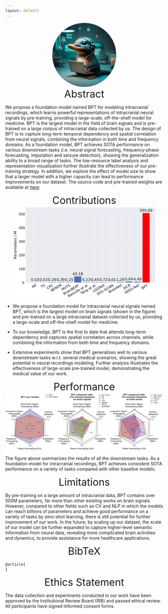 ```yaml
---
layout: default
---
```








<div align=center >
<img src="figures/Platypus.jpeg" 
     alt="Platypus" 
     style="zoom:20%; border-radius:50%; overflow:hidden;" />
</div>



<center><font size="6"> Abstract </font><br/> </center>

We propose a foundation model named BPT for modeling intracranial recordings, which learns powerful representations of intracranial neural signals by pre-training, providing a large-scale, off-the-shelf model for medicine. BPT is the largest model in the field of brain signals and is pre-trained on a large corpus of intracranial data collected by us. The design of BPT is to capture long-term temporal dependency and spatial correlation from neural signals, combining the information in both time and frequency domains. As a foundation model, BPT achieves SOTA performance on various downstream tasks (i.e. neural signal forecasting, frequency-phase forecasting, imputation and seizure detection), showing the generalization ability to a broad range of tasks. The low-resource label analysis and representation visualization further illustrate the effectiveness of our pre-training strategy. In addition, we explore the effect of model size to show that a larger model with a higher capacity can lead to performance improvements on our dataset. The source code and pre-trained weights are available at [here](https://anonymous.4open.science/r/BPT-30AB). 



<center><font size="6"> Contributions </font><br/> </center>

<div align=center>
<img src="figures/scale_compare.png" alt="Model scale comparison" style="zoom:50%;" />
</div>

- We propose a foundation model for intracranial neural signals named BPT, which is the largest model on brain signals (shown in the figure) and pre-trained on a large intracranial dataset collected by us, providing a large-scale and off-the-shelf model for medicine.

- To our knowledge, BPT is the first to date that attends long-term dependency and captures spatial correlation across channels, while combining the information from both time and frequency domains.

- Extensive experiments show that BPT generalizes well to various downstream tasks w.r.t. several medical scenarios, showing the great potential in neural recordings modeling. Further analysis illustrates the effectiveness of large-scale pre-trained model, demonstrating the medical value of our work.



<center><font size="6"> Performance </font><br/> </center>

<div align=center>
<img src="figures/overall_res.png" alt="Overall performance of Brant and baselines" />
</div>

The figure above summarizes the results of all the downstream tasks. As a foundation model for intracranial recordings, BPT achieves consistent SOTA performance on a variety of tasks compared with other baseline models. 



<center><font size="6"> Limitations </font><br/> </center>

By pre-training on a large amount of intracranial data, BPT contains over 500M parameters, far more than other existing works on brain signals. However, compared to other fields such as CV and NLP in which the models can reach billions of parameters and achieve good performance on a variety of tasks by zero-shot learning, there is still potential for further improvement of our work. In the future, by scaling up our dataset, the scale of our model can be further expanded to capture higher-level semantic information from neural data, revealing more complicated brain activities and dynamics, to provide assistance for more healthcare applications.



<center><font size="6"> BibTeX </font><br/> </center>

```
@article{
}
```



<center><font size="6"> Ethics Statement </font><br/> </center>

The data collection and experiments conducted in our work have been approved by the Institutional Review Board (IRB) and passed ethical review. All participants have signed informed consent forms.











<!-- 
Text can be **bold**, _italic_, or ~~strikethrough~~.

[Link to another page](./another-page.html).

There should be whitespace between paragraphs.

There should be whitespace between paragraphs. We recommend including a README, or a file with information about your project.

# Header 1

This is a normal paragraph following a header. GitHub is a code hosting platform for version control and collaboration. It lets you and others work together on projects from anywhere.

## Header 2

> This is a blockquote following a header.
>
> When something is important enough, you do it even if the odds are not in your favor.

### Header 3

```js
// Javascript code with syntax highlighting.
var fun = function lang(l) {
  dateformat.i18n = require('./lang/' + l)
  return true;
}
```

```ruby
# Ruby code with syntax highlighting
GitHubPages::Dependencies.gems.each do |gem, version|
  s.add_dependency(gem, "= #{version}")
end
```

#### Header 4

*   This is an unordered list following a header.
*   This is an unordered list following a header.
*   This is an unordered list following a header.

##### Header 5

1.  This is an ordered list following a header.
2.  This is an ordered list following a header.
3.  This is an ordered list following a header.

###### Header 6

| head1        | head two          | three |
|:-------------|:------------------|:------|
| ok           | good swedish fish | nice  |
| out of stock | good and plenty   | nice  |
| ok           | good `oreos`      | hmm   |
| ok           | good `zoute` drop | yumm  |

### There's a horizontal rule below this.

* * *

### Here is an unordered list:

*   Item foo
*   Item bar
*   Item baz
*   Item zip

### And an ordered list:

1.  Item one
1.  Item two
1.  Item three
1.  Item four

### And a nested list:

- level 1 item
  - level 2 item
  - level 2 item
    - level 3 item
    - level 3 item
- level 1 item
  - level 2 item
  - level 2 item
  - level 2 item
- level 1 item
  - level 2 item
  - level 2 item
- level 1 item

### Small image

![Octocat](https://github.githubassets.com/images/icons/emoji/octocat.png)

### Large image

![Branching](https://guides.github.com/activities/hello-world/branching.png)


### Definition lists can be used with HTML syntax.

<dl>
<dt>Name</dt>
<dd>Godzilla</dd>
<dt>Born</dt>
<dd>1952</dd>
<dt>Birthplace</dt>
<dd>Japan</dd>
<dt>Color</dt>
<dd>Green</dd>
</dl>

```
Long, single-line code blocks should not wrap. They should horizontally scroll if they are too long. This line should be long enough to demonstrate this.
```

```
The final element.
```
-->
